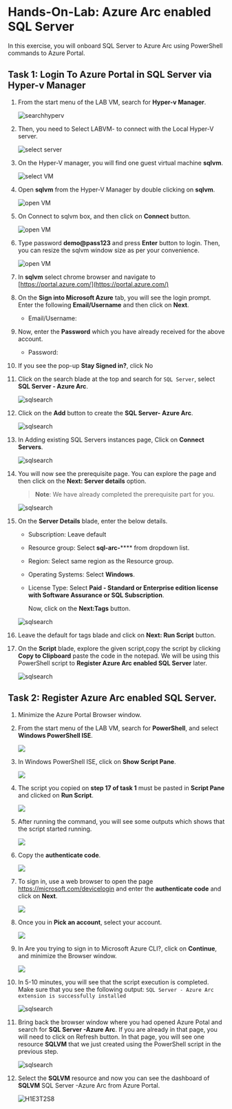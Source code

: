 # Hands-On-Lab: Azure Arc enabled SQL Server

In this exercise, you will onboard SQL Server to Azure Arc using PowerShell commands to Azure Portal.

## Task 1: Login To Azure Portal in SQL Server via Hyper-v Manager

1. From the start menu of the LAB VM, search for **Hyper-v Manager**.

      ![](media/EX1-T1-S1.png "searchhyperv")

1. Then, you need to Select LABVM-<inject key="DeploymentID/Suffix" enableCopy="false"/> to connect with the Local Hyper-V server.

      ![](media/EX1-T1-S2.png "select server")

1. On the Hyper-V manager, you will find one guest virtual machine **sqlvm**.

      ![](media/EX1-T1-S3.png "select VM")
      
1. Open **sqlvm** from the Hyper-V Manager by double clicking on **sqlvm**.

      ![](media/EX1-T1-S4.png "open VM")     

1. On Connect to sqlvm box, and then click on **Connect** button.

      ![](media/EX1-T1-S5.png "open VM")

1. Type password **demo@pass123** and press **Enter** button to login. Then, you can resize the sqlvm window size as per your convenience.

      ![](media/EX1-T1-S6.png "open VM")
      
1. In **sqlvm** select chrome browser and navigate to [https://portal.azure.com/](https://portal.azure.com/)      

1. On the **Sign into Microsoft Azure** tab, you will see the login prompt. Enter the following **Email/Username** and then click on **Next**. 
   * Email/Username: <inject key="AzureAdUserEmail"></inject>
   
1. Now, enter the **Password** which you have already received for the above account.
      * Password: <inject key="AzureAdUserPassword"></inject>
      
1. If you see the pop-up **Stay Signed in?**, click No
      
1. Click on the search blade at the top and search for ```SQL Server```, select **SQL Server - Azure Arc**.
 
   ![](media/EX1-Task1-Step2.png "sqlsearch")
   
1. Click on the **Add** button to create the **SQL Server- Azure Arc**. 
 
   ![](media/EX1-Task1-Step3.png "sqlsearch")
   
1. In Adding existing SQL Servers instances page, Click on **Connect Servers**.

   ![](media/EX1-Task1-Step4.png "sqlsearch")
   
1. You will now see the prerequisite page. You can explore the page and then click on the **Next: Server details** option.
    
   > **Note**: We have already completed the prerequisite part for you. 
    
   ![](media/EX1-Task1-Step5.png "sqlsearch")
   
1. On the **Server Details** blade, enter the below details.
 
   - Subscription: Leave default
   - Resource group: Select **sql-arc-**<inject key="DeploymentID/Suffix" enableCopy="false" />**** from dropdown list.
   - Region: Select same region as the Resource group.
   - Operating Systems: Select **Windows**.
   - License Type: Select **Paid - Standard or Enterprise edition license with Software Assurance or SQL Subscription**.

     Now, click on the **Next:Tags** button.
   
   ![](media/EX1-Task1-Step6.png "sqlsearch")
   
1. Leave the default for tags blade and click on **Next: Run Script** button.
 
1. On the **Script** blade, explore the given script,copy the script by clicking **Copy to Clipboard** paste the code in the notepad. We will be using this PowerShell script to **Register Azure Arc enabled SQL Server** later. 
      
      ![](media/EX1-Task1-Step8n.png "sqlsearch")
   
## Task 2: Register Azure Arc enabled SQL Server.

1. Minimize the Azure Portal Browser window. 

1. From the start menu of the LAB VM, search for **PowerShell**, and select **Windows PowerShell ISE**.
 
   ![](media/Ex1-Task2-Step2.png)
  
1. In Windows PowerShell ISE, click on **Show Script Pane**.
 
    ![](media/Ex1-Task2-Step3.png)       

1. The script you copied on **step 17 of task 1** must be pasted in **Script Pane** and clicked on **Run Script**.

      ![](media/Ex1-Task2-Step4.png) 
     
1. After running the command, you will see some outputs which shows that the script started running.
  
   ![](media/Ex1-Task2-Step5.png)

1. Copy the **authenticate code**.

      ![](media/Ex1-Task2-Step6.png)

1. To sign in, use a web browser to open the page https://microsoft.com/devicelogin and enter the **authenticate code** and click on **Next**. 

      ![](media/Ex1-Task2-Step7.png)
 
1. Once you in **Pick an account**, select your account.

      ![](media/Ex1-Task2-Step8.png)

1. In Are you trying to sign in to Microsoft Azure CLI?, click on **Continue**, and minimize the Browser window.

      ![](media/Ex1-Task2-Step9.png)

1. In 5-10 minutes, you will see that the script execution is completed. Make sure that you see the following output: ```SQL Server - Azure Arc extension is successfully installed```

   ![](media/Ex1-Task2-Step10.png "sqlsearch")
  
1. Bring back the browser window where you had opened Azure Potal and search for **SQL Server -Azure Arc**. If you are already in that page, you will need to click on Refresh button. In that page, you will see one resource **SQLVM** that we just created using the PowerShell script in the previous step.

   ![](media/Ex1-Task2-Step11.png "sqlsearch")
  
1. Select the **SQLVM** resource and now you can see the dashboard of **SQLVM** SQL Server -Azure Arc from Azure Portal.

   ![](media/Ex1-Task2-Step12.png "H1E3T2S8")   
   
